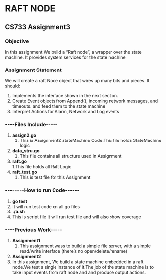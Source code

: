 # RAFT NODE
## CS733 Assignment3
### Objective
In this assignment We build a “Raft node”, a wrapper over the state machine. It provides system services for the state machine

### Assignment Statement
We will create a raft Node object that wires up many bits and pieces. It should:<br>
1. Implements the interface shown in the next section.<br>
2. Create Event objects from Append(), incoming network messages, and timeouts. and feed them to the state machine<br>
3. Interpret Actions for Alarm, Network and Log events<br>
### ----Files Include-----
1. **assign2.go**     
   1. This is Assignment2 stateMachine Code.This file holds StateMachine logic
2. **data_stru.go**   
   1. This file contains all structure used in Assignment
3. **raft.go**         
   1.This file holds all Raft Logic 
4. **raft_test.go**     
   1. This is test file for this Assignment

### --------How to run Code------
1. **go test**
  1. It will run test code on all go files 
2. **./a.sh**
  1. This is script file It will run test file and will also show coverage<br>

### ----Previous Work-----
1. **Assignment1**
   1.  This assignment wass to build a simple file server, with a simple read/write interface (there’s
    no open/delete/rename)<br>
2. **Assignment2**
  1. In this assignment, We  build a state machine embedded in a raft node.We test a single instance of it.The job of the state machine is to take input events from raft node and and produce output actions.

  

